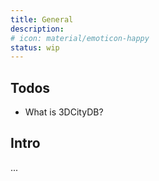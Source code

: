 ```yaml
---
title: General
description:
# icon: material/emoticon-happy
status: wip
---
```


## Todos

- What is 3DCityDB?

## Intro

...
